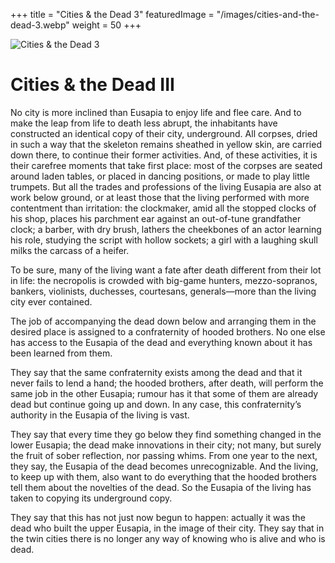 +++
title = "Cities & the Dead 3"
featuredImage = "/images/cities-and-the-dead-3.webp"
weight = 50
+++

![Cities & the Dead 3](/images/cities-and-the-dead-3.webp)

# Cities & the Dead III

No city is more inclined than Eusapia to enjoy life and flee care. And to make the leap from life to death less abrupt, the inhabitants have constructed an identical copy of their city, underground. All corpses, dried in such a way that the skeleton remains sheathed in yellow skin, are carried down there, to continue their former activities. And, of these activities, it is their carefree moments that take first place: most of the corpses are seated around laden tables, or placed in dancing positions, or made to play little trumpets. But all the trades and professions of the living Eusapia are also at work below ground, or at least those that the living performed with more contentment than irritation: the clockmaker, amid all the stopped clocks of his shop, places his parchment ear against an out-of-tune grandfather clock; a barber, with dry brush, lathers the cheekbones of an actor learning his role, studying the script with hollow sockets; a girl with a laughing skull milks the carcass of a heifer.

To be sure, many of the living want a fate after death different from their lot in life: the necropolis is crowded with big-game hunters, mezzo-sopranos, bankers, violinists, duchesses, courtesans, generals—more than the living city ever contained.

The job of accompanying the dead down below and arranging them in the desired place is assigned to a confraternity of hooded brothers. No one else has access to the Eusapia of the dead and everything known about it has been learned from them.

They say that the same confraternity exists among the dead and that it never fails to lend a hand; the hooded brothers, after death, will perform the same job in the other Eusapia; rumour has it that some of them are already dead but continue going up and down. In any case, this confraternity’s authority in the Eusapia of the living is vast.

They say that every time they go below they find something changed in the lower Eusapia; the dead make innovations in their city; not many, but surely the fruit of sober reflection, nor passing whims. From one year to the next, they say, the Eusapia of the dead becomes unrecognizable. And the living, to keep up with them, also want to do everything that the hooded brothers tell them about the novelties of the dead. So the Eusapia of the living has taken to copying its underground copy.

They say that this has not just now begun to happen: actually it was the dead who built the upper Eusapia, in the image of their city. They say that in the twin cities there is no longer any way of knowing who is alive and who is dead.